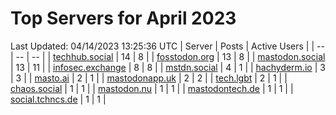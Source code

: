 # Top Servers for April 2023
Last Updated: 04/14/2023 13:25:36 UTC
| Server | Posts | Active Users |
| -- | -- | -- |
| [techhub.social](https://techhub.social/tags/PowerShell) | 14 | 8 |
| [fosstodon.org](https://fosstodon.org/tags/PowerShell) | 13 | 8 |
| [mastodon.social](https://mastodon.social/tags/PowerShell) | 13 | 11 |
| [infosec.exchange](https://infosec.exchange/tags/PowerShell) | 8 | 8 |
| [mstdn.social](https://mstdn.social/tags/PowerShell) | 4 | 1 |
| [hachyderm.io](https://hachyderm.io/tags/PowerShell) | 3 | 3 |
| [masto.ai](https://masto.ai/tags/PowerShell) | 2 | 1 |
| [mastodonapp.uk](https://mastodonapp.uk/tags/PowerShell) | 2 | 2 |
| [tech.lgbt](https://tech.lgbt/tags/PowerShell) | 2 | 1 |
| [chaos.social](https://chaos.social/tags/PowerShell) | 1 | 1 |
| [mastodon.nu](https://mastodon.nu/tags/PowerShell) | 1 | 1 |
| [mastodontech.de](https://mastodontech.de/tags/PowerShell) | 1 | 1 |
| [social.tchncs.de](https://social.tchncs.de/tags/PowerShell) | 1 | 1 |
